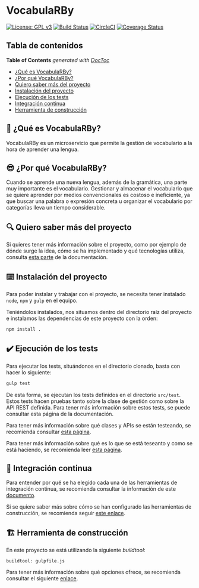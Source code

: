 # VocabulaRBy

[![License: GPL v3](https://img.shields.io/badge/License-GPLv3-blue.svg)](https://www.gnu.org/licenses/gpl-3.0)
[![Build Status](https://travis-ci.org/Vol0kin/VocabulaRBy.svg?branch=master)](https://travis-ci.org/Vol0kin/VocabulaRBy)
[![CircleCI](https://circleci.com/gh/Vol0kin/VocabulaRBy.svg?style=svg)](https://circleci.com/gh/Vol0kin/VocabulaRBy)
[![Coverage Status](https://coveralls.io/repos/github/Vol0kin/VocabulaRBy/badge.svg?branch=master)](https://coveralls.io/github/Vol0kin/VocabulaRBy?branch=master)

## Tabla de contenidos

<!-- START doctoc generated TOC please keep comment here to allow auto update -->
<!-- DON'T EDIT THIS SECTION, INSTEAD RE-RUN doctoc TO UPDATE -->
**Table of Contents**  *generated with [DocToc](https://github.com/thlorenz/doctoc)*

- [¿Qué es VocabulaRBy?](#thinking-%C2%BFqu%C3%A9-es-vocabularby)
- [¿Por qué VocabulaRBy?](#sunglasses-%C2%BFpor-qu%C3%A9-vocabularby)
- [Quiero saber más del proyecto](#mag-quiero-saber-m%C3%A1s-del-proyecto)
- [Instalación del proyecto](#keyboard-instalaci%C3%B3n-del-proyecto)
- [Ejecución de los tests](#heavy_check_mark-ejecuci%C3%B3n-de-los-tests)
- [Integración continua](#repeat-integraci%C3%B3n-continua)
- [Herramienta de construcción](#building_construction-herramienta-de-construcci%C3%B3n)

<!-- END doctoc generated TOC please keep comment here to allow auto update -->

## :thinking: ¿Qué es VocabulaRBy?

VocabulaRBy es un microservicio que permite la gestión de vocabulario
a la hora de aprender una lengua.

## :sunglasses: ¿Por qué VocabulaRBy?

Cuando se aprende una nueva lengua, además de la gramática, una parte muy importante
es el vocabulario. Gestionar y almacenar el vocabulario que se quiere aprender por medios
convencionales es costoso e ineficiente, ya que buscar una palabra o expresión concreta u
organizar el vocabulario por categorías lleva un tiempo considerable.

## :mag: Quiero saber más del proyecto

Si quieres tener más información sobre el proyecto, como por ejemplo de dónde surge la idea,
cómo se ha implementado y qué tecnologías utiliza, consulta
[esta parte](https://github.com/Vol0kin/VocabulaRBy/blob/master/docs/info-adicional-proyecto.md)
de la documentación.

## :keyboard: Instalación del proyecto

Para poder instalar y trabajar con el proyecto, se necesita tener instalado `node`, `npm` y `gulp`
en el equipo.

Teniéndolos instalados, nos situamos dentro del directorio raíz del proyecto e instalamos las dependencias
de este proyecto con la orden:

```bash
npm install .
```

## :heavy_check_mark: Ejecución de los tests

Para ejecutar los tests, situándonos en el directorio clonado, basta con hacer lo siguiente:

```bash
gulp test
```

De esta forma, se ejecutan los tests definidos en el directorio `src/test`. Estos tests hacen pruebas
tanto sobre la clase de gestión como sobre la API REST definida. Para tener más información sobre estos
tests, se puede consultar esta página de la documentación.

Para tener más información sobre qué clases y APIs se están testeando, se recomienda consultar
[esta página]().

Para tener más información sobre qué es lo que se está teseanto y como se está haciendo, se recomienda
leer [esta página](https://github.com/Vol0kin/VocabulaRBy/blob/master/docs/info-tests.md).

## :repeat: Integración continua

Para entender por qué se ha elegido cada una de las herramientas de integración continua, se recomienda
consultar la información de este [documento](https://github.com/Vol0kin/VocabulaRBy/blob/master/docs/razones-travis-circle.md).

Si se quiere saber más sobre cómo se han configurado las herramientas de construcción, se
recomienda seguir [este enlace](https://github.com/Vol0kin/VocabulaRBy/blob/master/docs/extra-doc/config-tecnologias.md).

## :building_construction: Herramienta de construcción

En este proyecto se está utilizando la siguiente _buildtool_:

```
buildtool: gulpfile.js
```

Para tener más información sobre qué opciones ofrece, se recomienda consultar el
siguiente [enlace]().
